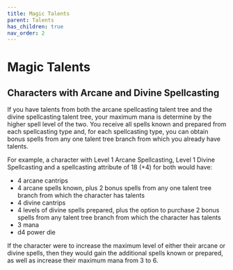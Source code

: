 ```yaml
---
title: Magic Talents
parent: Talents
has_children: true
nav_order: 2
---
```


# Magic Talents

## Characters with Arcane and Divine Spellcasting
If you have talents from both the arcane spellcasting talent tree and the divine spellcasting talent tree, your maximum mana is determine by the higher spell level of the two. You receive all spells known and prepared from each spellcasting type and, for each spellcasting type, you can obtain bonus spells from any one talent tree branch from which you already have talents.

For example, a character with Level 1 Arcane Spellcasting, Level 1 Divine Spellcasting and a spellcasting attribute of 18 (+4) for both would have:
* 4 arcane cantrips
* 4 arcane spells known, plus 2 bonus spells from any one talent tree branch from which the character has talents
* 4 divine cantrips
* 4 levels of divine spells prepared, plus the option to purchase 2 bonus spells from any talent tree branch from which the character has talents
* 3 mana
* d4 power die

If the character were to increase the maximum level of either their arcane or divine spells, then they would gain the additional spells known or prepared, as well as increase their maximum mana from 3 to 6.
